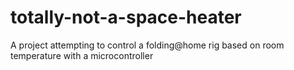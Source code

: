 # totally-not-a-space-heater
A project attempting to control a folding@home rig based on room temperature with a microcontroller
